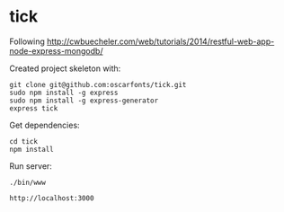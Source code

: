 # tick

Following http://cwbuecheler.com/web/tutorials/2014/restful-web-app-node-express-mongodb/

Created project skeleton with:

	git clone git@github.com:oscarfonts/tick.git
    sudo npm install -g express
    sudo npm install -g express-generator
    express tick

Get dependencies:

    cd tick
    npm install

Run server:

    ./bin/www

    http://localhost:3000

